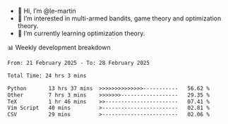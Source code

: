 - 👋 Hi, I’m @le-martin
- 👀 I’m interested in multi-armed bandits, game theory and optimization theory.
- 🌱 I’m currently learning optimization theory.
<!---- 💞️ I’m looking to collaborate on ...
- 📫 How to reach me ...-->

<!---
Tutorial for using WakaTime stats in GitHub profile: https://github.com/athul/waka-readme
-->

📊 Weekly development breakdown
<!--START_SECTION:waka-->

```txt
From: 21 February 2025 - To: 28 February 2025

Total Time: 24 hrs 3 mins

Python       13 hrs 37 mins  >>>>>>>>>>>>>>-----------   56.62 %
Other        7 hrs 3 mins    >>>>>>>------------------   29.35 %
TeX          1 hr 46 mins    >>-----------------------   07.41 %
Vim Script   40 mins         >------------------------   02.81 %
CSV          29 mins         >------------------------   02.06 %
```

<!--END_SECTION:waka-->

<!---
le-martin/le-martin is a ✨ special ✨ repository because its `README.md` (this file) appears on your GitHub profile.
You can click the Preview link to take a look at your changes.
--->
